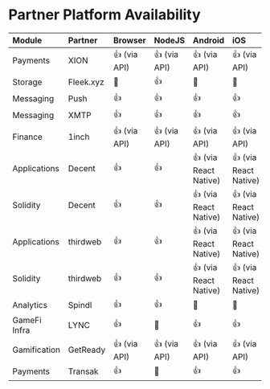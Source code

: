 # Partner Platform Availability

| Module       | Partner   | Browser      | NodeJS       | Android               | iOS                   | Unity | Example                                                                                                |
| :----------- | :-------- | :----------- | :----------- | :-------------------- | :-------------------- | :---- | :----------------------------------------------------------------------------------------------------- |
| Payments     | XION      | 👍 (via API)  | 👍 (via API)  | 👍 (via API)          | 👍 (via API)         | 👍      | [../examples/XION/](../examples/XION/)                                                              |
| Storage      | Fleek.xyz | 🚫           | 👍           | 🚫                    | 🚫                    | 🚫    |                                                                                                        |
| Messaging    | Push      | 👍           | 👍           | 👍                    | 👍                    | 🚫    | [../examples/push/](../examples/push/)                                                                 |
| Messaging    | XMTP      | 👍           | 👍           | 👍                    | 👍                    | 🚫    |                                                                                                        |
| Finance      | 1inch     | 👍 (via API) | 👍 (via API) | 👍 (via API)          | 👍 (via API)          | 🚫    |                                                                                                        |
| Applications | Decent    | 👍           | 👍           | 👍 (via React Native) | 👍 (via React Native) | 🚫    | [../examples/decent/](../examples/decent)                                                  |
| Solidity     | Decent    | 👍           | 👍           | 👍 (via React Native) | 👍 (via React Native) | 🚫    | [../examples/decent/](../examples/decent)                                                              |
| Applications | thirdweb  | 👍           | 👍           | 👍 (via React Native) | 👍 (via React Native) | 👍    | [../examples/thirdweb/applications-usage-examples/](../examples/thirdweb/applications-usage-examples/) |
| Solidity     | thirdweb  | 👍           | 👍           | 👍 (via React Native) | 👍 (via React Native) | 👍    | [../examples/thirdweb/solidity-sdk-usage-examples/](../examples/thirdweb/solidity-sdk-usage-examples/) |
| Analytics    | Spindl    | 👍           | 👍           |🚫 | 🚫 | 🚫    | [../examples/Spindl/](../examples/Spindl/) |
| GameFi Infra | LYNC      | 👍  | 🚫   | 👍           | 👍          | 👍      | [../examples/LYNC/](../examples/LYNC/)
| Gamification | GetReady  | 👍 (via API) | 👍 (via API) | 👍 (via API)          | 👍 (via API)          | 👍    | [../examples/getready/](../examples/getready/)
| Payments | Transak  | 👍  | 🚫  | 👍           | 👍           | 🚫    | [../examples/transak/](../examples/transak/)                                                          |